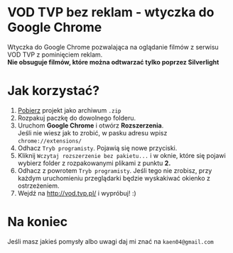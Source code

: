 # VOD TVP bez reklam - wtyczka do Google Chrome
Wtyczka do Google Chrome pozwalająca na oglądanie filmów z serwisu VOD TVP z pominięciem reklam.  
__Nie obsuguje filmów, które można odtwarzać tylko poprzez Silverlight__  
# Jak korzystać?
1. [Pobierz](https://github.com/kejn/VOD-TVP-bez-reklam-wtyczka-Google-Chrome-/archive/master.zip) projekt jako archiwum `.zip`
2. Rozpakuj paczkę do dowolnego folderu.
3. Uruchom __Google Chrome__ i otwórz __Rozszerzenia__.  
   Jeśli nie wiesz jak to zrobić, w pasku adresu wpisz
`chrome://extensions/`
4. Odhacz `Tryb programisty`. Pojawią się nowe przyciski.
5. Kliknij `Wczytaj rozszerzenie bez pakietu...` i w oknie, które się pojawi wybierz folder z rozpakowanymi plikami z punktu __2.__
6. Odhacz z powrotem `Tryb programisty`. Jeśli tego nie zrobisz, przy każdym uruchomieniu przeglądarki będzie wyskakiwać okienko z ostrzeżeniem.
7. Wejdź na <http://vod.tvp.pl/> i wypróbuj! :)  
  
# Na koniec
Jeśli masz jakieś pomysły albo uwagi daj mi znać na `kaen04@gmail.com` 
